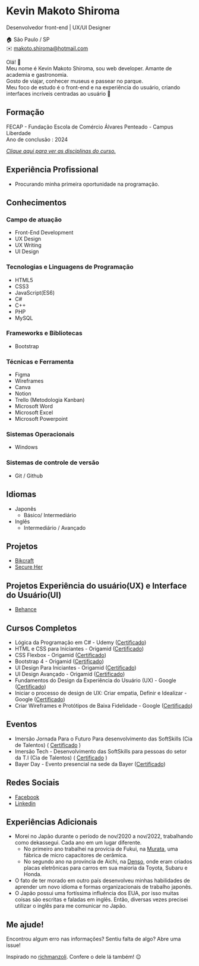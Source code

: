 # Kevin Makoto Shiroma
Desenvolvedor front-end | UX/UI Designer

:house:   São Paulo / SP <br>
:envelope:  makoto.shiroma@hotmail.com

Olá! :wave: <br>
Meu nome é Kevin Makoto Shiroma, sou web developer. Amante de academia e gastronomia. <br>
Gosto de viajar, conhecer museus e passear no parque. <br>
Meu foco de estudo é o front-end e na experiência do usuário, criando interfaces incríveis centradas ao usuário :rocket:

## Formação
FECAP - Fundação Escola de Comércio Álvares Penteado - Campus Liberdade <br>
Ano de conclusão : 2024

[_Clique aqui para ver as disciplinas do curso._](https://github.com/KevinShiroma/curriculo/blob/main/Disciplinas.md)


## Experiência Profissional
* Procurando minha primeira oportunidade na programação.

  
## Conhecimentos
### Campo de atuação
* Front-End Development
* UX Design
* UX Writing
* UI Design

### Tecnologias e Linguagens de Programação
* HTML5
* CSS3
* JavaScript(ES6)
* C#
* C++
* PHP
* MySQL

### Frameworks e Bibliotecas
* Bootstrap


### Técnicas e Ferramenta
* Figma
* Wireframes
* Canva
* Notion
* Trello (Metodologia Kanban)
* Microsoft Word
* Microsoft Excel
* Microsoft Powerpoint


### Sistemas Operacionais
* Windows

### Sistemas de controle de versão
* Git / Github

## Idiomas
* Japonês
  * Básico/ Intermediário
* Inglês
  * Intermediário / Avançado 

## Projetos
* [Bikcraft](https://kevinshiroma.github.io/bikcraft/)
* [Secure Her](https://github.com/KevinShiroma/Secure-her-IoT)

## Projetos Experiência do usuário(UX) e Interface do Usuário(UI)
* [Behance](https://www.behance.net/kevinshiroma)

## Cursos Completos
* Lógica da Programação em C# - Udemy ([Certificado](https://github.com/KevinShiroma/curriculo/blob/main/certificados/logica-programacao.pdf))
* HTML e CSS para Iniciantes - Origamid ([Certificado](https://github.com/KevinShiroma/curriculo/blob/main/certificados/html-css-iniciantes.pdf))
* CSS Flexbox - Origamid              ([Certificado](https://github.com/KevinShiroma/curriculo/blob/main/certificados/css-flexbox.pdf))
* Bootstrap 4 - Origamid               ([Certificado](https://github.com/KevinShiroma/curriculo/blob/main/certificados/boostrap.pdf))
* UI Design Para Iniciantes - Origamid   ([Certificado](https://github.com/KevinShiroma/curriculo/blob/main/certificados/ui-design-iniciantes.pdf))
* UI Design Avançado   - Origamid        ([Certificado](https://github.com/KevinShiroma/curriculo/blob/main/certificados/ui-design-avancado.pdf))
* Fundamentos do Design da Experiência do Usuário (UX) - Google ([Certificado](https://coursera.org/share/4b77ce35c552288037372f4031a1972e))
* Iniciar o processo de design de UX: Criar empatia, Definir e Idealizar - Google ([Certificado](https://www.coursera.org/account/accomplishments/verify/NZ8VPN8D7Y5J))
* Criar Wireframes e Protótipos de Baixa Fidelidade - Google ([Certificado](https://github.com/KevinShiroma/curriculo/blob/main/certificados/ux-design-wireframes.pdf))


## Eventos 
* Imersão Jornada Para o Futuro Para desenvolvimento das SoftSkills (Cia de Talentos) ( [Certificado](https://github.com/KevinShiroma/curriculo/blob/main/certificados/soft-skills.pdf) )
* Imersão Tech - Desenvolvimento das SoftSkills para pessoas do setor da T.I (Cia de Talentos) ( [Certificado](https://github.com/KevinShiroma/curriculo/blob/main/certificados/Imers%C3%A3o%20Tech%20Agosto_Kevin%20Makoto%20Shiroma.pdf) )
* Bayer Day - Evento presencial na sede da Bayer ([Certificado](https://github.com/KevinShiroma/curriculo/blob/main/certificados/Evento%20Presencial%20Bayer%20-%20Agosto_Kevin%20Makoto%20Shiroma.pdf))



## Redes Sociais
*  [Facebook](https://www.facebook.com/makoto.shiroma)
*  [Linkedin](https://www.linkedin.com/in/kevinmakotos/)

## Experiências Adicionais
* Morei no Japão durante o período de nov/2020 a nov/2022, trabalhando como dekassegui. Cada ano em um lugar diferente. <br>
    * No primeiro ano trabalhei na provícia de Fukui, na [Murata](https://www.murata.com/en-us), uma fábrica de micro capacitores de cerâmica.  <br>
    * No segundo ano na província de Aichi, na [Denso](https://www.denso.com/br/pt/), onde eram criados placas eletrônicas para carros em sua maioria da Toyota, Subaru e Honda. <br>
* O fato de ter morado em outro país desenvolveu minhas habilidades de aprender um novo idioma e formas organizacionais de trabalho japonês.
* O Japão possui uma fortíssima influência dos EUA, por isso muitas coisas são escritas e faladas em inglês. Então, diversas vezes precisei utilizar o inglês para me comunicar no Japão.


  

## Me ajude!
Encontrou algum erro nas informações? Sentiu falta de algo? Abre uma issue! <br>

Inspirado no [richmanzoli](https://github.com/richmanzoli/curriculo). Confere o dele lá também! :wink:

